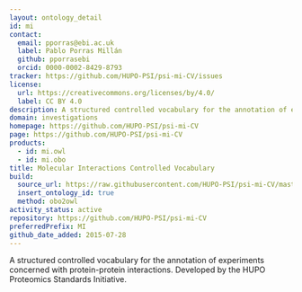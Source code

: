 ```yaml
---
layout: ontology_detail
id: mi
contact:
  email: pporras@ebi.ac.uk
  label: Pablo Porras Millán
  github: pporrasebi
  orcid: 0000-0002-8429-8793
tracker: https://github.com/HUPO-PSI/psi-mi-CV/issues
license:
  url: https://creativecommons.org/licenses/by/4.0/
  label: CC BY 4.0
description: A structured controlled vocabulary for the annotation of experiments concerned with protein-protein interactions.
domain: investigations
homepage: https://github.com/HUPO-PSI/psi-mi-CV
page: https://github.com/HUPO-PSI/psi-mi-CV
products:
  - id: mi.owl
  - id: mi.obo
title: Molecular Interactions Controlled Vocabulary
build:
  source_url: https://raw.githubusercontent.com/HUPO-PSI/psi-mi-CV/master/psi-mi.obo
  insert_ontology_id: true
  method: obo2owl
activity_status: active
repository: https://github.com/HUPO-PSI/psi-mi-CV
preferredPrefix: MI
github_date_added: 2015-07-28
---
```


A structured controlled vocabulary for the annotation of experiments concerned with protein-protein interactions. Developed by the HUPO Proteomics Standards Initiative.
